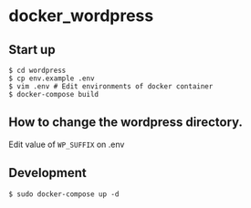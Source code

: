 # docker_wordpress

## Start up

```
$ cd wordpress
$ cp env.example .env
$ vim .env # Edit environments of docker container
$ docker-compose build
```

## How to change the wordpress directory.

Edit value of `WP_SUFFIX` on .env

## Development
```
$ sudo docker-compose up -d
```
